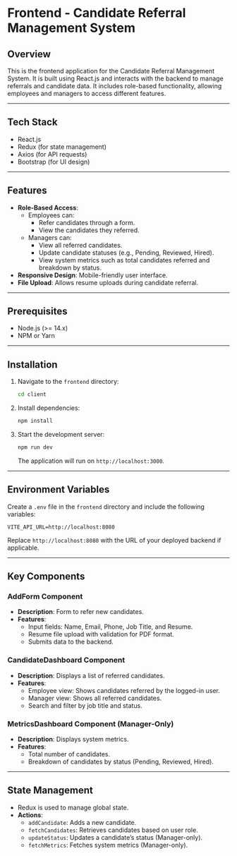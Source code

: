 # Frontend - Candidate Referral Management System

## Overview

This is the frontend application for the Candidate Referral Management System. It is built using React.js and interacts with the backend to manage referrals and candidate data. It includes role-based functionality, allowing employees and managers to access different features.

---

## Tech Stack

- React.js
- Redux (for state management)
- Axios (for API requests)
- Bootstrap (for UI design)

---

## Features

- **Role-Based Access**:
    - Employees can:
        - Refer candidates through a form.
        - View the candidates they referred.
    - Managers can:
        - View all referred candidates.
        - Update candidate statuses (e.g., Pending, Reviewed, Hired).
        - View system metrics such as total candidates referred and breakdown by status.
- **Responsive Design**: Mobile-friendly user interface.
- **File Upload**: Allows resume uploads during candidate referral.

---

## Prerequisites

- Node.js (>= 14.x)
- NPM or Yarn

---

## Installation

1. Navigate to the `frontend` directory:
    
    ```bash
    cd client
    ```
    
2. Install dependencies:
    
    ```bash
    npm install
    ```
    
3. Start the development server:
    
    ```bash
    npm run dev
    ```
    
    The application will run on `http://localhost:3000`.

---

## Environment Variables

Create a `.env` file in the `frontend` directory and include the following variables:

```
VITE_API_URL=http://localhost:8080
```

Replace `http://localhost:8080` with the URL of your deployed backend if applicable.

---

## Key Components

### AddForm Component

- **Description**: Form to refer new candidates.
- **Features**:
    - Input fields: Name, Email, Phone, Job Title, and Resume.
    - Resume file upload with validation for PDF format.
    - Submits data to the backend.

### CandidateDashboard Component

- **Description**: Displays a list of referred candidates.
- **Features**:
    - Employee view: Shows candidates referred by the logged-in user.
    - Manager view: Shows all referred candidates.
    - Search and filter by job title and status.

### MetricsDashboard Component (Manager-Only)

- **Description**: Displays system metrics.
- **Features**:
    - Total number of candidates.
    - Breakdown of candidates by status (Pending, Reviewed, Hired).

---

## State Management

- Redux is used to manage global state.
- **Actions**:
    - `addCandidate`: Adds a new candidate.
    - `fetchCandidates`: Retrieves candidates based on user role.
    - `updateStatus`: Updates a candidate’s status (Manager-only).
    - `fetchMetrics`: Fetches system metrics (Manager-only).
